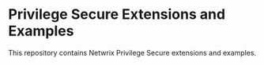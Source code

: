 # Privilege Secure Extensions and Examples

This repository contains Netwrix Privilege Secure extensions and examples.
